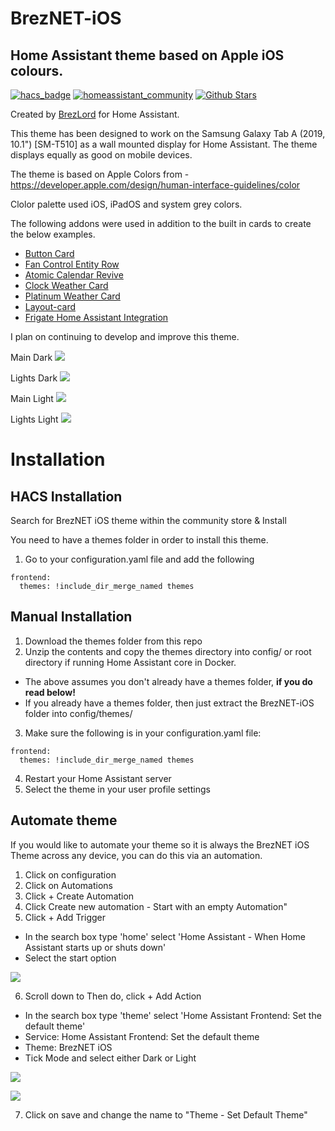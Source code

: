 # BrezNET-iOS
## Home Assistant theme based on Apple iOS colours.

[![hacs_badge](https://img.shields.io/badge/HACS-Default-orange.svg)](https://github.com/hacs/integration)
[![homeassistant_community](https://img.shields.io/badge/HA%20community-forum-brightgreen)](https://test)
[![Github Stars](https://img.shields.io/github/stars/brezlord/BrezNET-iOS)](https://github.com/brezlord/BrezNET-iOS)

Created by [BrezLord](https://github.com/brezlord) for Home Assistant.

This theme has been designed to work on the Samsung Galaxy Tab A (2019, 10.1") [SM-T510] as a wall mounted display for Home Assistant. The theme displays equally as good on mobile devices.

The theme is based on Apple Colors from - https://developer.apple.com/design/human-interface-guidelines/color

Clolor palette used iOS, iPadOS and system grey colors.

The following addons were used in addition to the built in cards to create the below examples.
- [Button Card](https://github.com/custom-cards/button-card)
- [Fan Control Entity Row](https://github.com/finity69x2/fan-control-entity-row)
- [Atomic Calendar Revive](https://github.com/totaldebug/atomic-calendar-revive)
- [Clock Weather Card](https://github.com/pkissling/clock-weather-card)
- [Platinum Weather Card](https://github.com/Makin-Things/platinum-weather-card)
- [Layout-card](https://github.com/thomasloven/lovelace-layout-card)
- [Frigate Home Assistant Integration](https://github.com/blakeblackshear/frigate-hass-integration)

I plan on continuing to develop and improve this theme.

Main Dark
![](https://github.com/brezlord/BrezNET-iOS/blob/main/docs/main-dark.png)

Lights Dark
![](https://github.com/brezlord/BrezNET-iOS/blob/main/docs/lights-dark.png)

Main Light
![](https://github.com/brezlord/BrezNET-iOS/blob/main/docs/main-light.png)

Lights Light
![](https://github.com/brezlord/BrezNET-iOS/blob/main/docs/lights-light.png)

# Installation

## HACS Installation

Search for BrezNET iOS theme within the community store & Install

You need to have a themes folder in order to install this theme.

1. Go to your configuration.yaml file and add the following 

```
frontend:
  themes: !include_dir_merge_named themes
``` 

## Manual Installation

1. Download the themes folder from this repo
2. Unzip the contents and copy the themes directory into config/ or root directory if running Home Assistant core in Docker.
 - The above assumes you don't already have a themes folder, **if you do read below!**
 - If you already have a themes folder, then just extract the BrezNET-iOS folder into config/themes/
3. Make sure the following is in your configuration.yaml file:

```
frontend: 
  themes: !include_dir_merge_named themes
```
4. Restart your Home Assistant server
5. Select the theme in your user profile settings

## Automate theme

If you would like to automate your theme so it is always the BrezNET iOS Theme across any device, you can do this via an automation.

1. Click on configuration
2. Click on Automations
3. Click + Create Automation
4. Click   Create new automation - Start with an empty Automation"
5. Click + Add Trigger
- In the search box type 'home' select 'Home Assistant - When Home Assistant starts up or shuts down'
- Select the start option

![](https://github.com/brezlord/BrezNET-iOS/blob/main/docs/add_trigger.png)

6. Scroll down to Then do, click + Add Action
- In the search box type 'theme' select 'Home Assistant Frontend: Set the default theme'
- Service: Home Assistant Frontend: Set the default theme
- Theme: BrezNET iOS
- Tick Mode and select either Dark or Light

![](https://github.com/brezlord/BrezNET-iOS/blob/main/docs/add_action.png)

![](https://github.com/brezlord/BrezNET-iOS/blob/main/docs/automation.png)

7. Click on save and change the name to "Theme - Set Default Theme"

